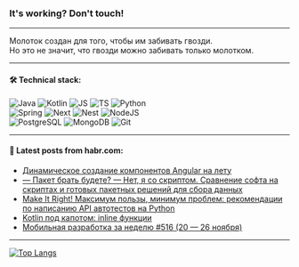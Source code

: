 ### It's working? Don't touch!

---
Молоток создан для того, чтобы им забивать гвозди. <br>
Но это не значит, что гвозди можно забивать только молотком.

---

#### 🛠️ Technical stack:

![Java](https://img.shields.io/badge/Java-informational?logo=Oracle&style=flat&logoColor=white&color=FF4500)
![Kotlin](https://img.shields.io/badge/Kotlin-informational?logo=Kotlin&style=flat&logoColor=white&color=774D97)
![JS](https://img.shields.io/badge/JS-informational?logo=javaScript&style=flat&logoColor=black&color=F7Df1E)
![TS](https://img.shields.io/badge/TypeScript-informational?logo=typeScript&style=flat&logoColor=black&color=017acc)
![Python](https://img.shields.io/badge/Python-informational?logo=Python&style=flat&logoColor=black&color=ffdd54) <br>
![Spring](https://img.shields.io/badge/SpringBoot-informational?logo=SpringBoot&style=flat&logoColor=white&color=6DB33F) 
![Next](https://img.shields.io/badge/Next.js-informational?logo=Next.js&style=flat&logoColor=white&color=3671a1)
![Nest](https://img.shields.io/badge/NestJS-informational?logo=NestJS&style=flat&logoColor=white&color=E0234E)
![NodeJS](https://img.shields.io/badge/NodeJS-informational?logo=node.js&style=flat&logoColor=white&color=70A760) <br>
![PostgreSQL](https://img.shields.io/badge/PostgreSQL-informational?logo=PostgreSQL&style=flat&logoColor=white&color=DAA520)
![MongoDB](https://img.shields.io/badge/MongoDB-informational?logo=MongoDB&style=flat&logoColor=white&color=870000)
![Git](https://img.shields.io/badge/Git-informational?logo=git&style=flat&logoColor=white&color=f74e28)

___

#### 💬 Latest posts from habr.com:

<!-- BLOG-POST-LIST:START -->
- [Динамическое создание компонентов Angular на лету](https://habr.com/ru/companies/nspk/articles/767178/?utm_source=habrahabr&utm_medium=rss&utm_campaign=767178)
- [— Пакет брать будете? — Нет, я со скриптом. Сравнение софта на скриптах и готовых пакетных решений для сбора данных](https://habr.com/ru/companies/inferit/articles/776228/?utm_source=habrahabr&utm_medium=rss&utm_campaign=776228)
- [Make It Right! Максимум пользы, минимум проблем: рекомендации по написанию API автотестов на Python](https://habr.com/ru/companies/gazprommedia/articles/772888/?utm_source=habrahabr&utm_medium=rss&utm_campaign=772888)
- [Kotlin под капотом: inline функции](https://habr.com/ru/articles/775120/?utm_source=habrahabr&utm_medium=rss&utm_campaign=775120)
- [Мобильная разработка за неделю #516 &lpar;20 — 26 ноября&rpar;](https://habr.com/ru/companies/productivity_inside/articles/776552/?utm_source=habrahabr&utm_medium=rss&utm_campaign=776552)
<!-- BLOG-POST-LIST:END -->

---
[![Top Langs](https://github-readme-stats-git-master-advtsetting-gmailcom.vercel.app/api/top-langs/?username=zloylis&langs_count=10&hide_title=false&title_color=e6edf3&size_weight=0.5&count_weight=0.5&layout=compact&hide_border=true&theme=dracula)](https://github.com/zloylis)

<!-- ![GitHub stats](https://github-readme-stats-git-master-advtsetting-gmailcom.vercel.app/api?username=zloylis&show_icons=true&hide_border=true&theme=dracula&hide_title=true&include_all_commits=true&count_private=true&hide=contribs&hide_rank=true) -->
